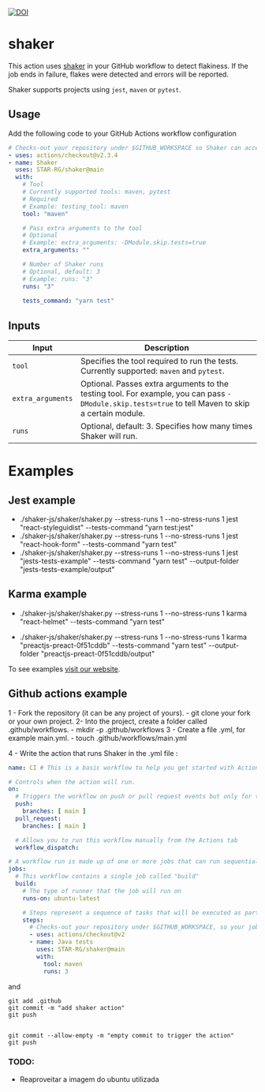 [![DOI](https://zenodo.org/badge/DOI/10.5281/zenodo.5347973.svg)](https://doi.org/10.5281/zenodo.5347973)

# shaker

This action uses [shaker](shaker) in your GitHub workflow to detect flakiness. If the job ends in failure, flakes were detected and errors will be reported.

Shaker supports projects using `jest`, `maven` or `pytest`.

## Usage

Add the following code to your GitHub Actions workflow configuration

```yaml
# Checks-out your repository under $GITHUB_WORKSPACE so Shaker can access it
- uses: actions/checkout@v2.3.4
- name: Shaker
  uses: STAR-RG/shaker@main
  with:
    # Tool
    # Currently supported tools: maven, pytest
    # Required
    # Example: testing_tool: maven
    tool: "maven"

    # Pass extra arguments to the tool
    # Optional
    # Example: extra_arguments: -DModule.skip.tests=true
    extra_arguments: ""

    # Number of Shaker runs
    # Optional, default: 3
    # Example: runs: "3"
    runs: "3"
    
    tests_command: "yarn test"
```

## Inputs

| Input | Description |
| --- | --- |
| `tool` | Specifies the tool required to run the tests. Currently supported: `maven` and `pytest`. |
| `extra_arguments` | Optional. Passes extra arguments to the testing tool. For example, you can pass `-DModule.skip.tests=true` to tell Maven to skip a certain module. |
| `runs` | Optional, default: 3. Specifies how many times Shaker will run. |

# Examples


## Jest example 

- ./shaker-js/shaker/shaker.py --stress-runs 1 --no-stress-runs 1 jest "react-styleguidist" --tests-command "yarn test:jest"
- ./shaker-js/shaker/shaker.py --stress-runs 1 --no-stress-runs 1 jest "react-hook-form" --tests-command "yarn test"
- ./shaker-js/shaker/shaker.py --stress-runs 1 --no-stress-runs 1 jest "jests-tests-example" --tests-command "yarn test" --output-folder "jests-tests-example/output"


## Karma example

- ./shaker-js/shaker/shaker.py --stress-runs 1 --no-stress-runs 1 karma "react-helmet" --tests-command "yarn test"

- ./shaker-js/shaker/shaker.py --stress-runs 1 --no-stress-runs 1 karma "preactjs-preact-0f51cddb" --tests-command "yarn test" --output-folder "preactjs-preact-0f51cddb/output"

To see examples [visit our website](https://star-rg.github.io/shaker/).


## Github actions example
1 -  Fork the repository (it can be any project of yours).
    - git clone your fork or your own project.
2- Into the project, create a folder called .github/workflows.
    - mkdir -p .github/workflows
3 - Create a file .yml, for example main.yml.
    - touch .github/workflows/main.yml


4 - Write the action that runs Shaker in the .yml file :

```yml
name: CI # This is a basic workflow to help you get started with Actions 

# Controls when the action will run. 
on:
  # Triggers the workflow on push or pull request events but only for the main branch
  push:
    branches: [ main ]
  pull_request:
    branches: [ main ]

  # Allows you to run this workflow manually from the Actions tab
  workflow_dispatch:

# A workflow run is made up of one or more jobs that can run sequentially or in parallel
jobs:
  # This workflow contains a single job called "build"
  build:
    # The type of runner that the job will run on
    runs-on: ubuntu-latest

    # Steps represent a sequence of tasks that will be executed as part of the job
    steps:
      # Checks-out your repository under $GITHUB_WORKSPACE, so your job can access it
      - uses: actions/checkout@v2
      - name: Java tests
        uses: STAR-RG/shaker@main
        with:
          tool: maven
          runs: 3
```


and

```shell
git add .github
git commit -m "add shaker action"
git push


git commit --allow-empty -m "empty commit to trigger the action"
git push
```

### TODO:

- Reaproveitar a imagem do ubuntu utilizada
